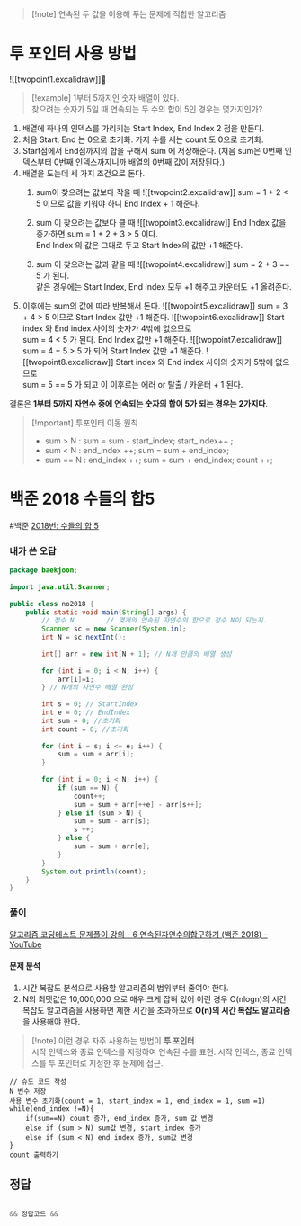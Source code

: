 >[!note] 연속된 두 값을 이용해 푸는 문제에 적합한 알고리즘

# 투 포인터 사용 방법
![[twopoint1.excalidraw]]
>[!example] 1부터 5까지인 숫자 배열이 있다. <br>
> 찾으려는 숫자가 5일 때 연속되는 두 수의 합이 5인 경우는 몇가지인가?

1. 배열에 하나의 인덱스를 가리키는 Start Index, End Index 2 점을 만든다.
2. 처음 Start, End 는 0으로 초기화. 가지 수를 세는 count 도 0으로 초기화.
3. Start점에서 End점까지의 합을 구해서 sum 에 저장해준다. (처음 sum은 0번째 인덱스부터 0번째 인덱스까지니까 배열의 0번째 값이 저장된다.)
4. 배열을 도는데 세 가지 조건으로 돈다. 
	1. sum이 찾으려는 값보다 작을 때
		![[twopoint2.excalidraw]]
		sum = 1 + 2 < 5 이므로 값을 키워야 하니 End Index + 1 해준다.
	
	2. sum 이 찾으려는 값보다 클 때
		![[twopoint3.excalidraw]]
		End Index 값을 증가하면 sum = 1 + 2 + 3 > 5 이다. <br>
		End Index 의 값은 그대로 두고 Start Index의 값만 +1 해준다.
		
	3. sum 이 찾으려는 값과 같을 때
		![[twopoint4.excalidraw]]
		 sum = 2 + 3 == 5 가 된다. <Br>
		 같은 경우에는 Start Index, End Index 모두 +1 해주고 카운터도 +1 올려준다.
5. 이후에는 sum의 값에 따라 반복해서 돈다.
		![[twopoint5.excalidraw]]
		 sum = 3 + 4 > 5 이므로 Start Index 값만 +1 해준다.
		![[twopoint6.excalidraw]]
		  Start index 와 End index 사이의 숫자가 4밖에 없으므로 <br>
		  sum = 4 < 5 가 된다. End Index 값만 +1 해준다.
		![[twopoint7.excalidraw]]
		 sum = 4 + 5 > 5 가 되어 Start Index 값만 +1 해준다.
		![[twopoint8.excalidraw]]
		 Start index 와 End index 사이의 숫자가 5밖에 없으므로 <br>
		 sum = 5 == 5 가 되고 이 이후로는 에러 or 탈출 / 카운터 + 1 된다.<br>

결론은 **1부터 5까지 자연수 중에 연속되는 숫자의 합이 5가 되는 경우는 2가지다**.

>[!mportant] 투포인터 이동 원칙<br>
> - sum > N : sum = sum - start_index; start_index++ ;
> - sum < N : end_index ++; sum = sum + end_index;
> - sum == N : end_index ++; sum = sum + end_index; count ++;

# 백준 2018 수들의 합5
#백준 
[2018번: 수들의 합 5](https://www.acmicpc.net/problem/2018)

### 내가 쓴 오답
```java
package baekjoon;  
  
import java.util.Scanner;  
  
public class no2018 {  
    public static void main(String[] args) {  
        // 정수 N        // 몇개의 연속된 자연수의 합으로 정수 N이 되는지.  
        Scanner sc = new Scanner(System.in);  
        int N = sc.nextInt();  
  
        int[] arr = new int[N + 1]; // N개 만큼의 배열 생성  
  
        for (int i = 0; i < N; i++) {  
            arr[i]=i;  
        } // N개의 자연수 배열 완성  
  
        int s = 0; // StartIndex  
        int e = 0; // EndIndex  
        int sum = 0; //초기화  
        int count = 0; //초기화  
  
        for (int i = s; i <= e; i++) {  
            sum = sum + arr[i];  
        }  
  
        for (int i = 0; i < N; i++) {  
            if (sum == N) {  
                count++;  
                sum = sum + arr[++e] - arr[s++];  
            } else if (sum > N) {  
                sum = sum - arr[s];  
                s ++;  
            } else {  
                sum = sum + arr[e];  
            }  
        }  
        System.out.println(count);  
    }  
}
```

###  풀이
[알고리즘 코딩테스트 문제풀이 강의 - 6 연속된자연수의합구하기 (백준 2018) - YouTube](https://youtu.be/ZovjkF2DzIs)

#### 문제 분석
1. 시간 복잡도 분석으로 사용할 알고리즘의 범위부터 줄여야 한다.
2. N의 최댓값은 10,000,000 으로 매우 크게 잡혀 있어 이런 경우 O(nlogn)의 시간 복잡도 알고리즘을 사용하면 제한 시간을 초과하므로 **O(n)의 시간 복잡도 알고리즘**을 사용해야 한다.
>[!note] 이런 경우 자주 사용하는 방법이 **투 포인터**<br>
> 시작 인덱스와 종료 인덱스를 지정하여 연속된 수를 표현.
> 시작 인덱스, 종료 인덱스를 투 포인터로 지정한 후 문제에 접근.

```
// 슈도 코드 작성
N 변수 저장
사용 변수 초기화(count = 1, start_index = 1, end_index = 1, sum =1)
while(end_index !=N){
	if(sum==N) count 증가, end_index 증가, sum 값 변경
	else if (sum > N) sum값 변경, start_index 증가
	else if (sum < N) end_index 증가, sum값 변경
}
count 출력하기

```

## 정답
```java

&& 정답코드 &&

```
